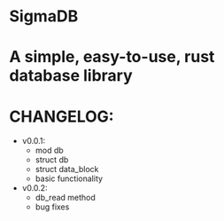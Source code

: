 # SigmaDB

# A simple, easy-to-use, rust database library


# CHANGELOG:<br>
- v0.0.1:
    - mod db
    - struct db
    - struct data_block
    - basic functionality
- v0.0.2:
    - db_read method
    - bug fixes